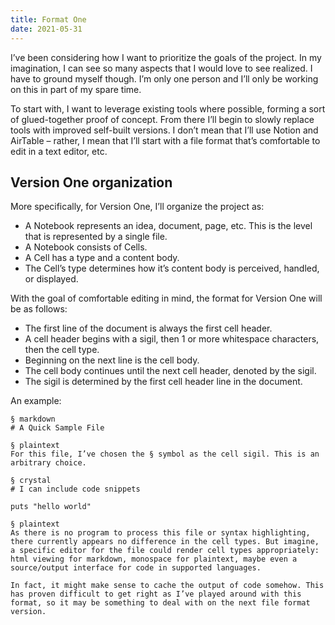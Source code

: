 ```yaml
---
title: Format One
date: 2021-05-31
---
```


I’ve been considering how I want to prioritize the goals of the project. In my imagination, I can see so many aspects that I would love to see realized. I have to ground myself though. I’m only one person and I’ll only be working on this in part of my spare time.

To start with, I want to leverage existing tools where possible, forming a sort of glued-together proof of concept. From there I’ll begin to slowly replace tools with improved self-built versions. I don’t mean that I’ll use Notion and AirTable – rather, I mean that I’ll start with a file format that’s comfortable to edit in a text editor, etc.

## Version One organization
More specifically, for Version One, I’ll organize the project as:

- A Notebook represents an idea, document, page, etc. This is the level that is represented by a single file.
- A Notebook consists of Cells.
- A Cell has a type and a content body.
- The Cell’s type determines how it’s content body is perceived, handled, or displayed.

With the goal of comfortable editing in mind, the format for Version One will be as follows:

- The first line of the document is always the first cell header.
- A cell header begins with a sigil, then 1 or more whitespace characters, then the cell type.
- Beginning on the next line is the cell body.
- The cell body continues until the next cell header, denoted by the sigil.
- The sigil is determined by the first cell header line in the document.

An example:

<pre><code>§ markdown
# A Quick Sample File

§ plaintext
For this file, I’ve chosen the § symbol as the cell sigil. This is an arbitrary choice.

§ crystal
# I can include code snippets

puts "hello world"

§ plaintext
As there is no program to process this file or syntax highlighting, there currently appears no difference in the cell types. But imagine, a specific editor for the file could render cell types appropriately: html viewing for markdown, monospace for plaintext, maybe even a source/output interface for code in supported languages.

In fact, it might make sense to cache the output of code somehow. This has proven difficult to get right as I’ve played around with this format, so it may be something to deal with on the next file format version.
</code></pre>
